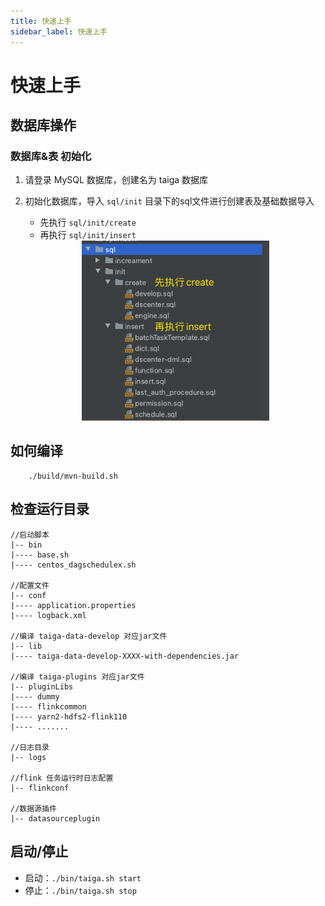```yaml
---
title: 快速上手
sidebar_label: 快速上手
---
```


# 快速上手

## 数据库操作
### 数据库&表 初始化
1. 请登录 MySQL 数据库，创建名为 taiga 数据库
2. 初始化数据库，导入 `sql/init` 目录下的sql文件进行创建表及基础数据导入
    * 先执行 `sql/init/create`
    * 再执行 `sql/init/insert`

    <div align=center> 
     <img src= ./sqlinit.jpg width=300 />
    </div>



## 如何编译
```Shell
    ./build/mvn-build.sh
```

## 检查运行目录
```
//启动脚本
|-- bin 
|---- base.sh
|---- centos_dagschedulex.sh

//配置文件
|-- conf 
|---- application.properties
|---- logback.xml

//编译 taiga-data-develop 对应jar文件
|-- lib 
|---- taiga-data-develop-XXXX-with-dependencies.jar

//编译 taiga-plugins 对应jar文件
|-- pluginLibs 
|---- dummy
|---- flinkcommon
|---- yarn2-hdfs2-flink110
|---- .......

//日志目录
|-- logs 

//flink 任务运行时日志配置
|-- flinkconf 

//数据源插件
|-- datasourceplugin

```

## 启动/停止
* 启动：`./bin/taiga.sh start`
* 停止：`./bin/taiga.sh stop`